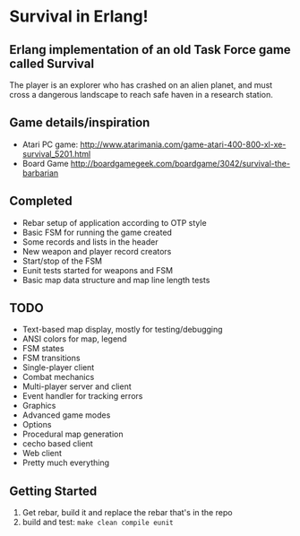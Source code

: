 # Survival in Erlang!
## Erlang implementation of an old Task Force game called Survival

The player is an explorer who has crashed on an alien planet, and must
cross a dangerous landscape to reach safe haven in a research station.

## Game details/inspiration
 * Atari PC game: http://www.atarimania.com/game-atari-400-800-xl-xe-survival_5201.html
 * Board Game http://boardgamegeek.com/boardgame/3042/survival-the-barbarian

## Completed
 * Rebar setup of application according to OTP style
 * Basic FSM for running the game created
 * Some records and lists in the header
 * New weapon and player record creators
 * Start/stop of the FSM
 * Eunit tests started for weapons and FSM
 * Basic map data structure and map line length tests
 
## TODO
 * Text-based map display, mostly for testing/debugging
 * ANSI colors for map, legend
 * FSM states
 * FSM transitions
 * Single-player client
 * Combat mechanics
 * Multi-player server and client
 * Event handler for tracking errors
 * Graphics
 * Advanced game modes
 * Options
 * Procedural map generation
 * cecho based client
 * Web client
 * Pretty much everything
 
## Getting Started
 1. Get rebar, build it and replace the rebar that's in the repo
 2. build and test: `make clean compile eunit` 